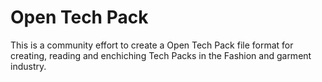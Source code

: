 # Open Tech Pack
This is a community effort to create a Open Tech Pack file format for creating, reading and enchiching Tech Packs in the Fashion and garment industry.
